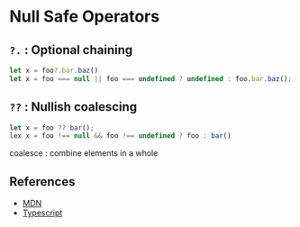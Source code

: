 # Null Safe Operators

## `?.` : Optional chaining
```typescript
let x = foo?.bar.baz()
let x = foo === null || foo === undefined ? undefined : foo.bar.baz();
```

## `??` : Nullish coalescing
```typescript
let x = foo ?? bar();
lex x = foo !== null && foo !== undefined ? foo : bar()
```

coalesce : combine elements in a whole

## References
- [MDN](https://developer.mozilla.org/en-US/docs/Web/JavaScript/Reference/Operators/Optional_chaining)
- [Typescript](https://www.typescriptlang.org/docs/handbook/release-notes/typescript-3-7.html)
